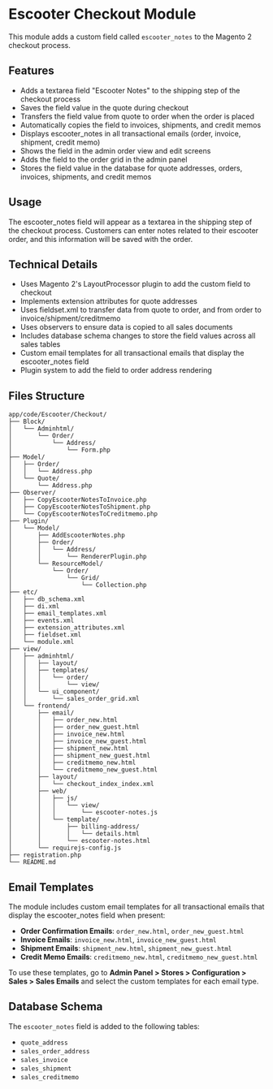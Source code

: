 # Escooter Checkout Module

This module adds a custom field called `escooter_notes` to the Magento 2 checkout process.

## Features

- Adds a textarea field "Escooter Notes" to the shipping step of the checkout process
- Saves the field value in the quote during checkout
- Transfers the field value from quote to order when the order is placed
- Automatically copies the field to invoices, shipments, and credit memos
- Displays escooter_notes in all transactional emails (order, invoice, shipment, credit memo)
- Shows the field in the admin order view and edit screens
- Adds the field to the order grid in the admin panel
- Stores the field value in the database for quote addresses, orders, invoices, shipments, and credit memos

## Usage

The escooter_notes field will appear as a textarea in the shipping step of the checkout process. Customers can enter notes related to their escooter order, and this information will be saved with the order.

## Technical Details

- Uses Magento 2's LayoutProcessor plugin to add the custom field to checkout
- Implements extension attributes for quote addresses
- Uses fieldset.xml to transfer data from quote to order, and from order to invoice/shipment/creditmemo
- Uses observers to ensure data is copied to all sales documents
- Includes database schema changes to store the field values across all sales tables
- Custom email templates for all transactional emails that display the escooter_notes field
- Plugin system to add the field to order address rendering

## Files Structure

```
app/code/Escooter/Checkout/
├── Block/
│   └── Adminhtml/
│       └── Order/
│           └── Address/
│               └── Form.php
├── Model/
│   ├── Order/
│   │   └── Address.php
│   └── Quote/
│       └── Address.php
├── Observer/
│   ├── CopyEscooterNotesToInvoice.php
│   ├── CopyEscooterNotesToShipment.php
│   └── CopyEscooterNotesToCreditmemo.php
├── Plugin/
│   └── Model/
│       ├── AddEscooterNotes.php
│       ├── Order/
│       │   └── Address/
│       │       └── RendererPlugin.php
│       └── ResourceModel/
│           └── Order/
│               └── Grid/
│                   └── Collection.php
├── etc/
│   ├── db_schema.xml
│   ├── di.xml
│   ├── email_templates.xml
│   ├── events.xml
│   ├── extension_attributes.xml
│   ├── fieldset.xml
│   └── module.xml
├── view/
│   ├── adminhtml/
│   │   ├── layout/
│   │   ├── templates/
│   │   │   └── order/
│   │   │       └── view/
│   │   └── ui_component/
│   │       └── sales_order_grid.xml
│   └── frontend/
│       ├── email/
│       │   ├── order_new.html
│       │   ├── order_new_guest.html
│       │   ├── invoice_new.html
│       │   ├── invoice_new_guest.html
│       │   ├── shipment_new.html
│       │   ├── shipment_new_guest.html
│       │   ├── creditmemo_new.html
│       │   └── creditmemo_new_guest.html
│       ├── layout/
│       │   └── checkout_index_index.xml
│       ├── web/
│       │   ├── js/
│       │   │   └── view/
│       │   │       └── escooter-notes.js
│       │   └── template/
│       │       ├── billing-address/
│       │       │   └── details.html
│       │       └── escooter-notes.html
│       └── requirejs-config.js
├── registration.php
└── README.md
```

## Email Templates

The module includes custom email templates for all transactional emails that display the escooter_notes field when present:

- **Order Confirmation Emails**: `order_new.html`, `order_new_guest.html`
- **Invoice Emails**: `invoice_new.html`, `invoice_new_guest.html`
- **Shipment Emails**: `shipment_new.html`, `shipment_new_guest.html`
- **Credit Memo Emails**: `creditmemo_new.html`, `creditmemo_new_guest.html`

To use these templates, go to **Admin Panel > Stores > Configuration > Sales > Sales Emails** and select the custom templates for each email type.

## Database Schema

The `escooter_notes` field is added to the following tables:
- `quote_address`
- `sales_order_address`
- `sales_invoice`
- `sales_shipment`
- `sales_creditmemo`
